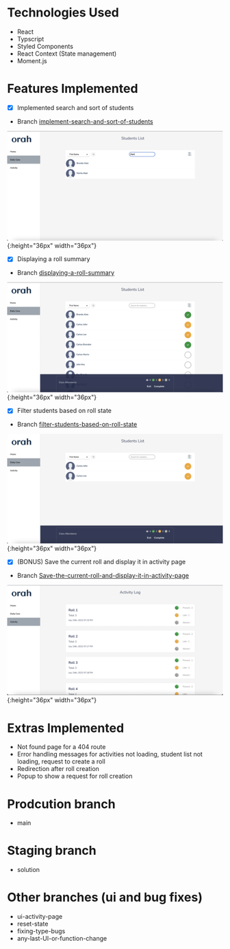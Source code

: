 # Technologies Used
- React 
- Typscript 
- Styled Components 
- React Context (State management)
- Moment.js


# Features Implemented 
- [x] Implemented search and sort of students
- Branch [implement-search-and-sort-of-students](https://github.com/manchandajayant/orah-engineering-test/tree/implement-search-and-sort-of-students)

![search](../screenshots/search.png){:height="36px" width="36px"}

- [x] Displaying a roll summary
- Branch [displaying-a-roll-summary](https://github.com/manchandajayant/orah-engineering-test/tree/displaying-a-roll-summary)

![Roll summary](../screenshots/roll-sum.png){:height="36px" width="36px"}

- [x] Filter students based on roll state
- Branch [filter-students-based-on-roll-state](https://github.com/manchandajayant/orah-engineering-test/tree/filter-students-based-on-roll-state)

![Filter Roll](../screenshots/filter-roll.png){:height="36px" width="36px"}

- [x] (BONUS) Save the current roll and display it in activity page
- Branch [Save-the-current-roll-and-display-it-in-activity-page](https://github.com/manchandajayant/orah-engineering-test/tree/Save-the-current-roll-and-display-it-in-activity-page)

![Filter Roll](../screenshots/activity.png){:height="36px" width="36px"}

# Extras Implemented 
- Not found page for a 404 route 
- Error handling messages for activities not loading, student list not loading, request to create a roll
- Redirection after roll creation
- Popup to show a request for roll creation

# Prodcution branch
- main

# Staging branch 
- solution 

# Other branches (ui and bug fixes)
- ui-activity-page
- reset-state
- fixing-type-bugs
- any-last-UI-or-function-change